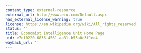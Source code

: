 ```yaml
---
content_type: external-resource
external_url: http://www.eiu.com/Default.aspx
has_external_license_warning: true
license: https://en.wikipedia.org/wiki/All_rights_reserved
status: ''
title: Economist Intelligence Unit Home Page
uid: e7ef0220-6836-4561-aa31-b53a0c3f1ee4
wayback_url: ''
---
```

